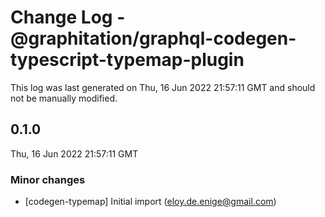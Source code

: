 # Change Log - @graphitation/graphql-codegen-typescript-typemap-plugin

This log was last generated on Thu, 16 Jun 2022 21:57:11 GMT and should not be manually modified.

<!-- Start content -->

## 0.1.0

Thu, 16 Jun 2022 21:57:11 GMT

### Minor changes

- [codegen-typemap] Initial import (eloy.de.enige@gmail.com)
